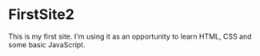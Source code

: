 # FirstSite2

This is my first site. I'm using it as an opportunity to learn HTML, CSS and some basic JavaScript.
